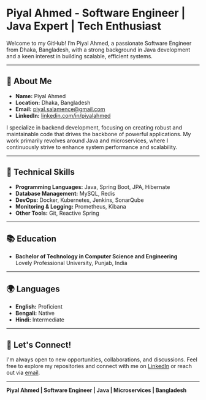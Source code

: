 # Piyal Ahmed - Software Engineer | Java Expert | Tech Enthusiast

Welcome to my GitHub! I’m Piyal Ahmed, a passionate Software Engineer from Dhaka, Bangladesh, with a strong background in Java development and a keen interest in building scalable, efficient systems.

---

## 🚀 About Me

- **Name:** Piyal Ahmed
- **Location:** Dhaka, Bangladesh
- **Email:** [piyal.salamence@gmail.com](mailto:piyal.salamence@gmail.com)
- **LinkedIn:** [linkedin.com/in/piyalahmed](https://www.linkedin.com/in/piyalahmed)

I specialize in backend development, focusing on creating robust and maintainable code that drives the backbone of powerful applications. My work primarily revolves around Java and microservices, where I continuously strive to enhance system performance and scalability.

---

## 🔧 Technical Skills

- **Programming Languages:** Java, Spring Boot, JPA, Hibernate
- **Database Management:** MySQL, Redis
- **DevOps:** Docker, Kubernetes, Jenkins, SonarQube
- **Monitoring & Logging:** Prometheus, Kibana
- **Other Tools:** Git, Reactive Spring

---

## 📚 Education

- **Bachelor of Technology in Computer Science and Engineering**  
  Lovely Professional University, Punjab, India

---

## 🌍 Languages

- **English:** Proficient
- **Bengali:** Native
- **Hindi:** Intermediate

---

## 📢 Let's Connect!

I'm always open to new opportunities, collaborations, and discussions. Feel free to explore my repositories and connect with me on [LinkedIn](https://www.linkedin.com/in/piyalahmed) or reach out via [email](mailto:piyal.salamence@gmail.com).

---

**Piyal Ahmed | Software Engineer | Java | Microservices | Bangladesh**
